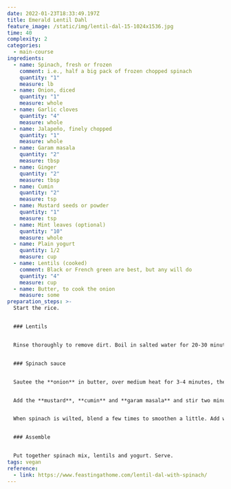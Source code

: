 ```yaml
---
date: 2022-01-23T18:33:49.197Z
title: Emerald Lentil Dahl
feature_image: /static/img/lentil-dal-15-1024x1536.jpg
time: 40
complexity: 2
categories:
  - main-course
ingredients:
  - name: Spinach, fresh or frozen
    comment: i.e., half a big pack of frozen chopped spinach
    quantity: "1"
    measure: lb
  - name: Onion, diced
    quantity: "1"
    measure: whole
  - name: Garlic cloves
    quantity: "4"
    measure: whole
  - name: Jalapeño, finely chopped
    quantity: "1"
    measure: whole
  - name: Garam masala
    quantity: "2"
    measure: tbsp
  - name: Ginger
    quantity: "2"
    measure: tbsp
  - name: Cumin
    quantity: "2"
    measure: tsp
  - name: Mustard seeds or powder
    quantity: "1"
    measure: tsp
  - name: Mint leaves (optional)
    quantity: "10"
    measure: whole
  - name: Plain yogurt
    quantity: 1/2
    measure: cup
  - name: Lentils (cooked)
    comment: Black or French green are best, but any will do
    quantity: "4"
    measure: cup
  - name: Butter, to cook the onion
    measure: some
preparation_steps: >-
  Start the rice.


  ### Lentils


  Rinse thoroughly to remove dirt. Boil in salted water for 20-30 minutes, then strain.


  ### Spinach sauce


  Sautee the **onion** in butter, over medium heat for 3-4 minutes, then add **garlic**, **ginger** and **chilies**.


  Add the **mustard**, **cumin** and **garam masala** and stir two minutes. Lower heat to low. Add the spinach, mint and water. Cover pan, 2-3 minutes, letting spinach wilt. Give a few stirs.


  When spinach is wilted, blend a few times to smoothen a little. Add water if necessary, up to ¾ cups.


  ### Assemble


  Put together spinach mix, lentils and yogurt. Serve.
tags: vegan
reference:
  - link: https://www.feastingathome.com/lentil-dal-with-spinach/
---
```

